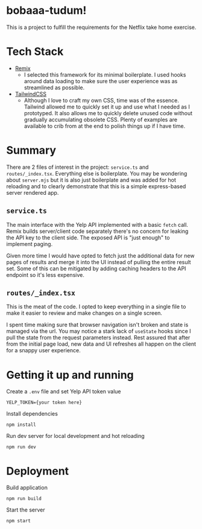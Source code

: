 # bobaaa-tudum!

This is a project to fulfill the requirements for the Netflix take home exercise.

# Tech Stack

- [Remix](https://remix.run/)
  - I selected this framework for its minimal boilerplate. I used hooks around data loading to make sure the user experience was as streamlined as possible.
- [TailwindCSS](https://tailwindcss.com/)
  - Although I love to craft my own CSS, time was of the essence. Tailwind allowed me to quickly set it up and use what I needed as I prototyped. It also allows me to quickly delete unused code without gradually accumulating obsolete CSS. Plenty of examples are available to crib from at the end to polish things up if I have time.

# Summary

There are 2 files of interest in the project: `service.ts` and `routes/_index.tsx`. Everything else is boilerplate. You may be wondering about `server.mjs` but it is also just boilerplate and was added for hot reloading and to clearly demonstrate that this is a simple express-based server rendered app.

## `service.ts`

The main interface with the Yelp API implemented with a basic `fetch` call. Remix builds server/client code separately there's no concern for leaking the API key to the client side. The exposed API is "just enough" to implement paging.

Given more time I would have opted to fetch just the additional data for new pages of results and merge it into the UI instead of pulling the entire result set. Some of this can be mitigated by adding caching headers to the API endpoint so it's less expensive.

## `routes/_index.tsx`

This is the meat of the code. I opted to keep everything in a single file to make it easier to review and make changes on a single screen.

I spent time making sure that browser navigation isn't broken and state is managed via the url. You may notice a stark lack of `useState` hooks since I pull the state from the request parameters instead. Rest assured that after from the initial page load, new data and UI refreshes all happen on the client for a snappy user experience.

# Getting it up and running

Create a `.env` file and set Yelp API token value

```
YELP_TOKEN={your token here}
```

Install dependencies

```
npm install
```

Run dev server for local development and hot reloading

```
npm run dev
```

# Deployment

Build application

```
npm run build
```

Start the server

```
npm start
```
